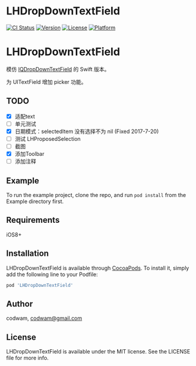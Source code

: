 # LHDropDownTextField

[![CI Status](http://img.shields.io/travis/codwam/LHDropDownTextField.svg?style=flat)](https://travis-ci.org/codwam/LHDropDownTextField)
[![Version](https://img.shields.io/cocoapods/v/LHDropDownTextField.svg?style=flat)](http://cocoapods.org/pods/LHDropDownTextField)
[![License](https://img.shields.io/cocoapods/l/LHDropDownTextField.svg?style=flat)](http://cocoapods.org/pods/LHDropDownTextField)
[![Platform](https://img.shields.io/cocoapods/p/LHDropDownTextField.svg?style=flat)](http://cocoapods.org/pods/LHDropDownTextField)

LHDropDownTextField
===================

模仿 [IQDropDownTextField](https://github.com/hackiftekhar/IQDropDownTextField) 的 Swift 版本。

为 UITextField 增加 picker 功能。

## TODO

- [x] 适配text
- [ ] 单元测试
- [x] 日期模式：selectedItem 没有选择不为 nil  (Fixed 2017-7-20)
- [ ] 测试 LHProposedSelection
- [ ] 截图
- [x] 添加Toolbar
- [ ] 添加注释

## Example

To run the example project, clone the repo, and run `pod install` from the Example directory first.

## Requirements

iOS8+

## Installation

LHDropDownTextField is available through [CocoaPods](http://cocoapods.org). To install
it, simply add the following line to your Podfile:

```ruby
pod 'LHDropDownTextField'
```

## Author

codwam, codwam@gmail.com

## License

LHDropDownTextField is available under the MIT license. See the LICENSE file for more info.
